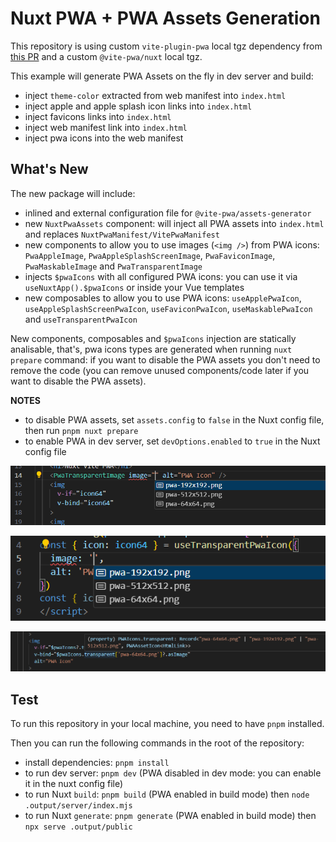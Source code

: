# Nuxt PWA + PWA Assets Generation

This repository is using custom `vite-plugin-pwa` local tgz dependency from [this PR](https://github.com/vite-pwa/vite-plugin-pwa/pull/621) and a custom `@vite-pwa/nuxt` local tgz. 

This example will generate PWA Assets on the fly in dev server and build:
- inject `theme-color` extracted from web manifest into `index.html`
- inject apple and apple splash icon links into `index.html`
- inject favicons links into `index.html`
- inject web manifest link into `index.html`
- inject pwa icons into the web manifest

## What's New

The new package will include:
- inlined and external configuration file for `@vite-pwa/assets-generator`
- new `NuxtPwaAssets` component: will inject all PWA assets into `index.html` and replaces `NuxtPwaManifest/VitePwaManifest`
- new components to allow you to use images (`<img />`) from PWA icons: `PwaAppleImage`, `PwaAppleSplashScreenImage`, `PwaFaviconImage`, `PwaMaskableImage` and `PwaTransparentImage`
- injects `$pwaIcons` with all configured PWA icons: you can use it via `useNuxtApp().$pwaIcons` or inside your Vue templates
- new composables to allow you to use PWA icons: `useApplePwaIcon`, `useAppleSplashScreenPwaIcon`, `useFaviconPwaIcon`, `useMaskablePwaIcon` and `useTransparentPwaIcon`

New components, composables and `$pwaIcons` injection are statically analisable, that's, pwa icons types are generated when running `nuxt prepare` command: if you want to disable the PWA assets you don't need to remove the code (you can remove unused components/code later if you want to disable the PWA assets).

**NOTES**
- to disable PWA assets, set `assets.config` to `false` in the Nuxt config file, then run `pnpm nuxt prepare`
- to enable PWA in dev server, set `devOptions.enabled` to `true` in the Nuxt config file


![img.png](img.png)

![img_1.png](img_1.png)

![img_2.png](img_2.png)

## Test

To run this repository in your local machine, you need to have `pnpm` installed. 

Then you can run the following commands in the root of the repository: 
- install dependencies: `pnpm install`
- to run dev server: `pnpm dev` (PWA disabled in dev mode: you can enable it in the nuxt config file)
- to run Nuxt `build`: `pnpm build` (PWA enabled in build mode) then `node .output/server/index.mjs`
- to run Nuxt `generate`: `pnpm generate` (PWA enabled in build mode) then `npx serve .output/public`

